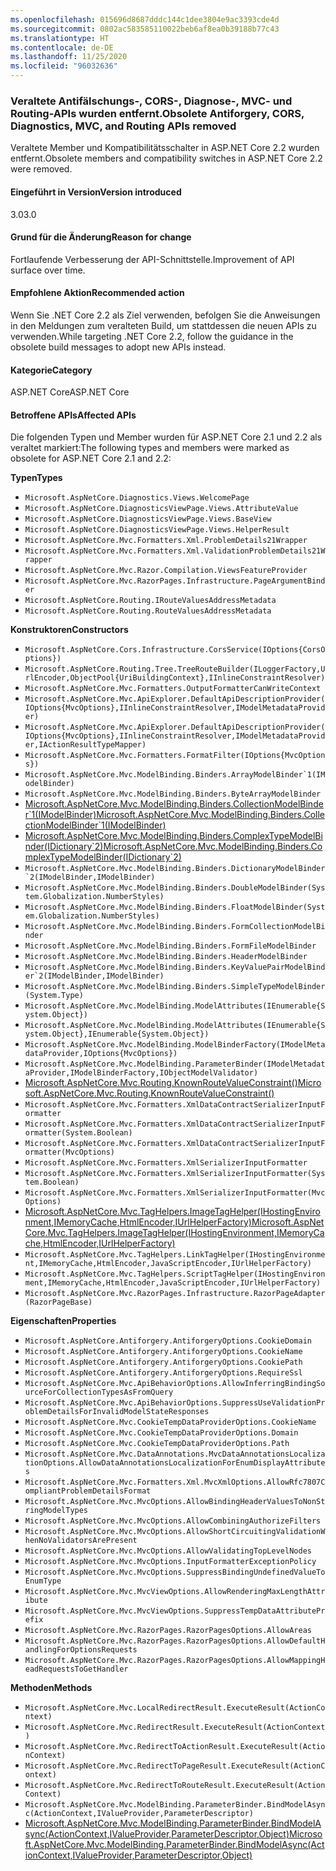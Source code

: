 ```yaml
---
ms.openlocfilehash: 015696d8687dddc144c1dee3804e9ac3393cde4d
ms.sourcegitcommit: 0802ac583585110022beb6af8ea0b39188b77c43
ms.translationtype: HT
ms.contentlocale: de-DE
ms.lasthandoff: 11/25/2020
ms.locfileid: "96032636"
---
```

### <a name="obsolete-antiforgery-cors-diagnostics-mvc-and-routing-apis-removed"></a><span data-ttu-id="0ffbd-101">Veraltete Antifälschungs-, CORS-, Diagnose-, MVC- und Routing-APIs wurden entfernt.</span><span class="sxs-lookup"><span data-stu-id="0ffbd-101">Obsolete Antiforgery, CORS, Diagnostics, MVC, and Routing APIs removed</span></span>

<span data-ttu-id="0ffbd-102">Veraltete Member und Kompatibilitätsschalter in ASP.NET Core 2.2 wurden entfernt.</span><span class="sxs-lookup"><span data-stu-id="0ffbd-102">Obsolete members and compatibility switches in ASP.NET Core 2.2 were removed.</span></span>

#### <a name="version-introduced"></a><span data-ttu-id="0ffbd-103">Eingeführt in Version</span><span class="sxs-lookup"><span data-stu-id="0ffbd-103">Version introduced</span></span>

<span data-ttu-id="0ffbd-104">3.0</span><span class="sxs-lookup"><span data-stu-id="0ffbd-104">3.0</span></span>

#### <a name="reason-for-change"></a><span data-ttu-id="0ffbd-105">Grund für die Änderung</span><span class="sxs-lookup"><span data-stu-id="0ffbd-105">Reason for change</span></span>

<span data-ttu-id="0ffbd-106">Fortlaufende Verbesserung der API-Schnittstelle.</span><span class="sxs-lookup"><span data-stu-id="0ffbd-106">Improvement of API surface over time.</span></span>

#### <a name="recommended-action"></a><span data-ttu-id="0ffbd-107">Empfohlene Aktion</span><span class="sxs-lookup"><span data-stu-id="0ffbd-107">Recommended action</span></span>

<span data-ttu-id="0ffbd-108">Wenn Sie .NET Core 2.2 als Ziel verwenden, befolgen Sie die Anweisungen in den Meldungen zum veralteten Build, um stattdessen die neuen APIs zu verwenden.</span><span class="sxs-lookup"><span data-stu-id="0ffbd-108">While targeting .NET Core 2.2, follow the guidance in the obsolete build messages to adopt new APIs instead.</span></span>

#### <a name="category"></a><span data-ttu-id="0ffbd-109">Kategorie</span><span class="sxs-lookup"><span data-stu-id="0ffbd-109">Category</span></span>

<span data-ttu-id="0ffbd-110">ASP.NET Core</span><span class="sxs-lookup"><span data-stu-id="0ffbd-110">ASP.NET Core</span></span>

#### <a name="affected-apis"></a><span data-ttu-id="0ffbd-111">Betroffene APIs</span><span class="sxs-lookup"><span data-stu-id="0ffbd-111">Affected APIs</span></span>

<span data-ttu-id="0ffbd-112">Die folgenden Typen und Member wurden für ASP.NET Core 2.1 und 2.2 als veraltet markiert:</span><span class="sxs-lookup"><span data-stu-id="0ffbd-112">The following types and members were marked as obsolete for ASP.NET Core 2.1 and 2.2:</span></span>

<span data-ttu-id="0ffbd-113">**Typen**</span><span class="sxs-lookup"><span data-stu-id="0ffbd-113">**Types**</span></span>

- `Microsoft.AspNetCore.Diagnostics.Views.WelcomePage`
- `Microsoft.AspNetCore.DiagnosticsViewPage.Views.AttributeValue`
- `Microsoft.AspNetCore.DiagnosticsViewPage.Views.BaseView`
- `Microsoft.AspNetCore.DiagnosticsViewPage.Views.HelperResult`
- `Microsoft.AspNetCore.Mvc.Formatters.Xml.ProblemDetails21Wrapper`
- `Microsoft.AspNetCore.Mvc.Formatters.Xml.ValidationProblemDetails21Wrapper`
- `Microsoft.AspNetCore.Mvc.Razor.Compilation.ViewsFeatureProvider`
- `Microsoft.AspNetCore.Mvc.RazorPages.Infrastructure.PageArgumentBinder`
- `Microsoft.AspNetCore.Routing.IRouteValuesAddressMetadata`
- `Microsoft.AspNetCore.Routing.RouteValuesAddressMetadata`

<span data-ttu-id="0ffbd-114">**Konstruktoren**</span><span class="sxs-lookup"><span data-stu-id="0ffbd-114">**Constructors**</span></span>

- `Microsoft.AspNetCore.Cors.Infrastructure.CorsService(IOptions{CorsOptions})`
- `Microsoft.AspNetCore.Routing.Tree.TreeRouteBuilder(ILoggerFactory,UrlEncoder,ObjectPool{UriBuildingContext},IInlineConstraintResolver)`
- `Microsoft.AspNetCore.Mvc.Formatters.OutputFormatterCanWriteContext`
- `Microsoft.AspNetCore.Mvc.ApiExplorer.DefaultApiDescriptionProvider(IOptions{MvcOptions},IInlineConstraintResolver,IModelMetadataProvider)`
- `Microsoft.AspNetCore.Mvc.ApiExplorer.DefaultApiDescriptionProvider(IOptions{MvcOptions},IInlineConstraintResolver,IModelMetadataProvider,IActionResultTypeMapper)`
- `Microsoft.AspNetCore.Mvc.Formatters.FormatFilter(IOptions{MvcOptions})`
- ``Microsoft.AspNetCore.Mvc.ModelBinding.Binders.ArrayModelBinder`1(IModelBinder)``
- `Microsoft.AspNetCore.Mvc.ModelBinding.Binders.ByteArrayModelBinder`
- [<span data-ttu-id="0ffbd-115">Microsoft.AspNetCore.Mvc.ModelBinding.Binders.CollectionModelBinder\`1(IModelBinder)</span><span class="sxs-lookup"><span data-stu-id="0ffbd-115">Microsoft.AspNetCore.Mvc.ModelBinding.Binders.CollectionModelBinder\`1(IModelBinder)</span></span>](/dotnet/api/microsoft.aspnetcore.mvc.modelbinding.binders.collectionmodelbinder-1.-ctor?view=aspnetcore-2.2#Microsoft_AspNetCore_Mvc_ModelBinding_Binders_CollectionModelBinder_1__ctor_Microsoft_AspNetCore_Mvc_ModelBinding_IModelBinder_)
- [<span data-ttu-id="0ffbd-116">Microsoft.AspNetCore.Mvc.ModelBinding.Binders.ComplexTypeModelBinder(IDictionary\`2)</span><span class="sxs-lookup"><span data-stu-id="0ffbd-116">Microsoft.AspNetCore.Mvc.ModelBinding.Binders.ComplexTypeModelBinder(IDictionary\`2)</span></span>](/dotnet/api/microsoft.aspnetcore.mvc.modelbinding.binders.complextypemodelbinder.-ctor?view=aspnetcore-2.2#Microsoft_AspNetCore_Mvc_ModelBinding_Binders_ComplexTypeModelBinder__ctor_System_Collections_Generic_IDictionary_Microsoft_AspNetCore_Mvc_ModelBinding_ModelMetadata_Microsoft_AspNetCore_Mvc_ModelBinding_IModelBinder__)
- ``Microsoft.AspNetCore.Mvc.ModelBinding.Binders.DictionaryModelBinder`2(IModelBinder,IModelBinder)``
- `Microsoft.AspNetCore.Mvc.ModelBinding.Binders.DoubleModelBinder(System.Globalization.NumberStyles)`
- `Microsoft.AspNetCore.Mvc.ModelBinding.Binders.FloatModelBinder(System.Globalization.NumberStyles)`
- `Microsoft.AspNetCore.Mvc.ModelBinding.Binders.FormCollectionModelBinder`
- `Microsoft.AspNetCore.Mvc.ModelBinding.Binders.FormFileModelBinder`
- `Microsoft.AspNetCore.Mvc.ModelBinding.Binders.HeaderModelBinder`
- ``Microsoft.AspNetCore.Mvc.ModelBinding.Binders.KeyValuePairModelBinder`2(IModelBinder,IModelBinder)``
- `Microsoft.AspNetCore.Mvc.ModelBinding.Binders.SimpleTypeModelBinder(System.Type)`
- `Microsoft.AspNetCore.Mvc.ModelBinding.ModelAttributes(IEnumerable{System.Object})`
- `Microsoft.AspNetCore.Mvc.ModelBinding.ModelAttributes(IEnumerable{System.Object},IEnumerable{System.Object})`
- `Microsoft.AspNetCore.Mvc.ModelBinding.ModelBinderFactory(IModelMetadataProvider,IOptions{MvcOptions})`
- `Microsoft.AspNetCore.Mvc.ModelBinding.ParameterBinder(IModelMetadataProvider,IModelBinderFactory,IObjectModelValidator)`
- [<span data-ttu-id="0ffbd-117">Microsoft.AspNetCore.Mvc.Routing.KnownRouteValueConstraint()</span><span class="sxs-lookup"><span data-stu-id="0ffbd-117">Microsoft.AspNetCore.Mvc.Routing.KnownRouteValueConstraint()</span></span>](/dotnet/api/microsoft.aspnetcore.mvc.routing.knownroutevalueconstraint.-ctor?view=aspnetcore-2.2#Microsoft_AspNetCore_Mvc_Routing_KnownRouteValueConstraint__ctor)
- `Microsoft.AspNetCore.Mvc.Formatters.XmlDataContractSerializerInputFormatter`
- `Microsoft.AspNetCore.Mvc.Formatters.XmlDataContractSerializerInputFormatter(System.Boolean)`
- `Microsoft.AspNetCore.Mvc.Formatters.XmlDataContractSerializerInputFormatter(MvcOptions)`
- `Microsoft.AspNetCore.Mvc.Formatters.XmlSerializerInputFormatter`
- `Microsoft.AspNetCore.Mvc.Formatters.XmlSerializerInputFormatter(System.Boolean)`
- `Microsoft.AspNetCore.Mvc.Formatters.XmlSerializerInputFormatter(MvcOptions)`
- [<span data-ttu-id="0ffbd-118">Microsoft.AspNetCore.Mvc.TagHelpers.ImageTagHelper(IHostingEnvironment,IMemoryCache,HtmlEncoder,IUrlHelperFactory)</span><span class="sxs-lookup"><span data-stu-id="0ffbd-118">Microsoft.AspNetCore.Mvc.TagHelpers.ImageTagHelper(IHostingEnvironment,IMemoryCache,HtmlEncoder,IUrlHelperFactory)</span></span>](/dotnet/api/microsoft.aspnetcore.mvc.taghelpers.imagetaghelper.-ctor?view=aspnetcore-2.2#Microsoft_AspNetCore_Mvc_TagHelpers_ImageTagHelper__ctor_Microsoft_AspNetCore_Hosting_IHostingEnvironment_Microsoft_Extensions_Caching_Memory_IMemoryCache_System_Text_Encodings_Web_HtmlEncoder_Microsoft_AspNetCore_Mvc_Routing_IUrlHelperFactory_)
- `Microsoft.AspNetCore.Mvc.TagHelpers.LinkTagHelper(IHostingEnvironment,IMemoryCache,HtmlEncoder,JavaScriptEncoder,IUrlHelperFactory)`
- `Microsoft.AspNetCore.Mvc.TagHelpers.ScriptTagHelper(IHostingEnvironment,IMemoryCache,HtmlEncoder,JavaScriptEncoder,IUrlHelperFactory)`
- `Microsoft.AspNetCore.Mvc.RazorPages.Infrastructure.RazorPageAdapter(RazorPageBase)`

<span data-ttu-id="0ffbd-119">**Eigenschaften**</span><span class="sxs-lookup"><span data-stu-id="0ffbd-119">**Properties**</span></span>

- `Microsoft.AspNetCore.Antiforgery.AntiforgeryOptions.CookieDomain`
- `Microsoft.AspNetCore.Antiforgery.AntiforgeryOptions.CookieName`
- `Microsoft.AspNetCore.Antiforgery.AntiforgeryOptions.CookiePath`
- `Microsoft.AspNetCore.Antiforgery.AntiforgeryOptions.RequireSsl`
- `Microsoft.AspNetCore.Mvc.ApiBehaviorOptions.AllowInferringBindingSourceForCollectionTypesAsFromQuery`
- `Microsoft.AspNetCore.Mvc.ApiBehaviorOptions.SuppressUseValidationProblemDetailsForInvalidModelStateResponses`
- `Microsoft.AspNetCore.Mvc.CookieTempDataProviderOptions.CookieName`
- `Microsoft.AspNetCore.Mvc.CookieTempDataProviderOptions.Domain`
- `Microsoft.AspNetCore.Mvc.CookieTempDataProviderOptions.Path`
- `Microsoft.AspNetCore.Mvc.DataAnnotations.MvcDataAnnotationsLocalizationOptions.AllowDataAnnotationsLocalizationForEnumDisplayAttributes`
- `Microsoft.AspNetCore.Mvc.Formatters.Xml.MvcXmlOptions.AllowRfc7807CompliantProblemDetailsFormat`
- `Microsoft.AspNetCore.Mvc.MvcOptions.AllowBindingHeaderValuesToNonStringModelTypes`
- `Microsoft.AspNetCore.Mvc.MvcOptions.AllowCombiningAuthorizeFilters`
- `Microsoft.AspNetCore.Mvc.MvcOptions.AllowShortCircuitingValidationWhenNoValidatorsArePresent`
- `Microsoft.AspNetCore.Mvc.MvcOptions.AllowValidatingTopLevelNodes`
- `Microsoft.AspNetCore.Mvc.MvcOptions.InputFormatterExceptionPolicy`
- `Microsoft.AspNetCore.Mvc.MvcOptions.SuppressBindingUndefinedValueToEnumType`
- `Microsoft.AspNetCore.Mvc.MvcViewOptions.AllowRenderingMaxLengthAttribute`
- `Microsoft.AspNetCore.Mvc.MvcViewOptions.SuppressTempDataAttributePrefix`
- `Microsoft.AspNetCore.Mvc.RazorPages.RazorPagesOptions.AllowAreas`
- `Microsoft.AspNetCore.Mvc.RazorPages.RazorPagesOptions.AllowDefaultHandlingForOptionsRequests`
- `Microsoft.AspNetCore.Mvc.RazorPages.RazorPagesOptions.AllowMappingHeadRequestsToGetHandler`

<span data-ttu-id="0ffbd-120">**Methoden**</span><span class="sxs-lookup"><span data-stu-id="0ffbd-120">**Methods**</span></span>

- `Microsoft.AspNetCore.Mvc.LocalRedirectResult.ExecuteResult(ActionContext)`
- `Microsoft.AspNetCore.Mvc.RedirectResult.ExecuteResult(ActionContext)`
- `Microsoft.AspNetCore.Mvc.RedirectToActionResult.ExecuteResult(ActionContext)`
- `Microsoft.AspNetCore.Mvc.RedirectToPageResult.ExecuteResult(ActionContext)`
- `Microsoft.AspNetCore.Mvc.RedirectToRouteResult.ExecuteResult(ActionContext)`
- `Microsoft.AspNetCore.Mvc.ModelBinding.ParameterBinder.BindModelAsync(ActionContext,IValueProvider,ParameterDescriptor)`
- [<span data-ttu-id="0ffbd-121">Microsoft.AspNetCore.Mvc.ModelBinding.ParameterBinder.BindModelAsync(ActionContext,IValueProvider,ParameterDescriptor,Object)</span><span class="sxs-lookup"><span data-stu-id="0ffbd-121">Microsoft.AspNetCore.Mvc.ModelBinding.ParameterBinder.BindModelAsync(ActionContext,IValueProvider,ParameterDescriptor,Object)</span></span>](/dotnet/api/microsoft.aspnetcore.mvc.modelbinding.parameterbinder.bindmodelasync?view=aspnetcore-2.2#Microsoft_AspNetCore_Mvc_ModelBinding_ParameterBinder_BindModelAsync_Microsoft_AspNetCore_Mvc_ActionContext_Microsoft_AspNetCore_Mvc_ModelBinding_IValueProvider_Microsoft_AspNetCore_Mvc_Abstractions_ParameterDescriptor_System_Object_)

<!--

#### Affected APIs

**Types**

- `T:Microsoft.AspNetCore.Diagnostics.Views.WelcomePage`
- `T:Microsoft.AspNetCore.DiagnosticsViewPage.Views.AttributeValue`
- `T:Microsoft.AspNetCore.DiagnosticsViewPage.Views.BaseView`
- `T:Microsoft.AspNetCore.DiagnosticsViewPage.Views.HelperResult`
- `T:Microsoft.AspNetCore.Mvc.Formatters.Xml.ProblemDetails21Wrapper`
- `T:Microsoft.AspNetCore.Mvc.Formatters.Xml.ValidationProblemDetails21Wrapper`
- `T:Microsoft.AspNetCore.Mvc.Razor.Compilation.ViewsFeatureProvider`
- `T:Microsoft.AspNetCore.Mvc.RazorPages.Infrastructure.PageArgumentBinder`
- `T:Microsoft.AspNetCore.Routing.IRouteValuesAddressMetadata`
- `T:Microsoft.AspNetCore.Routing.RouteValuesAddressMetadata`

**Constructors**

- `M:Microsoft.AspNetCore.Cors.Infrastructure.CorsService.#ctor(Microsoft.Extensions.Options.IOptions{Microsoft.AspNetCore.Cors.Infrastructure.CorsOptions})`
- `M:Microsoft.AspNetCore.Routing.Tree.TreeRouteBuilder.#ctor(Microsoft.Extensions.Logging.ILoggerFactory,System.Text.Encodings.Web.UrlEncoder,Microsoft.Extensions.ObjectPool.ObjectPool{Microsoft.AspNetCore.Routing.Internal.UriBuildingContext},Microsoft.AspNetCore.Routing.IInlineConstraintResolver)`
- `M:Microsoft.AspNetCore.Mvc.Formatters.OutputFormatterCanWriteContext.#ctor`
- `M:Microsoft.AspNetCore.Mvc.ApiExplorer.DefaultApiDescriptionProvider.#ctor(Microsoft.Extensions.Options.IOptions{Microsoft.AspNetCore.Mvc.MvcOptions},Microsoft.AspNetCore.Routing.IInlineConstraintResolver,Microsoft.AspNetCore.Mvc.ModelBinding.IModelMetadataProvider)`
- `M:Microsoft.AspNetCore.Mvc.ApiExplorer.DefaultApiDescriptionProvider.#ctor(Microsoft.Extensions.Options.IOptions{Microsoft.AspNetCore.Mvc.MvcOptions},Microsoft.AspNetCore.Routing.IInlineConstraintResolver,Microsoft.AspNetCore.Mvc.ModelBinding.IModelMetadataProvider,Microsoft.AspNetCore.Mvc.Infrastructure.IActionResultTypeMapper)`
- `M:Microsoft.AspNetCore.Mvc.Formatters.FormatFilter.#ctor(Microsoft.Extensions.Options.IOptions{Microsoft.AspNetCore.Mvc.MvcOptions})",
"nameWithType": "FormatFilter.FormatFilter(IOptions<MvcOptions>)`
- `M:Microsoft.AspNetCore.Mvc.ModelBinding.Binders.ArrayModelBinder`1.#ctor(Microsoft.AspNetCore.Mvc.ModelBinding.IModelBinder)`
- `M:Microsoft.AspNetCore.Mvc.ModelBinding.Binders.ByteArrayModelBinder.#ctor`
- `M:Microsoft.AspNetCore.Mvc.ModelBinding.Binders.CollectionModelBinder`1.#ctor(Microsoft.AspNetCore.Mvc.ModelBinding.IModelBinder)`
- `M:Microsoft.AspNetCore.Mvc.ModelBinding.Binders.ComplexTypeModelBinder.#ctor(System.Collections.Generic.IDictionary{Microsoft.AspNetCore.Mvc.ModelBinding.ModelMetadata,Microsoft.AspNetCore.Mvc.ModelBinding.IModelBinder})`
- `M:Microsoft.AspNetCore.Mvc.ModelBinding.Binders.DictionaryModelBinder`2.#ctor(Microsoft.AspNetCore.Mvc.ModelBinding.IModelBinder,Microsoft.AspNetCore.Mvc.ModelBinding.IModelBinder)`
- `M:Microsoft.AspNetCore.Mvc.ModelBinding.Binders.DoubleModelBinder.#ctor(System.Globalization.NumberStyles)`
- `M:Microsoft.AspNetCore.Mvc.ModelBinding.Binders.FloatModelBinder.#ctor(System.Globalization.NumberStyles)`
- `M:Microsoft.AspNetCore.Mvc.ModelBinding.Binders.FormCollectionModelBinder.#ctor`
- `M:Microsoft.AspNetCore.Mvc.ModelBinding.Binders.FormFileModelBinder.#ctor`
- `M:Microsoft.AspNetCore.Mvc.ModelBinding.Binders.HeaderModelBinder.#ctor`
- `M:Microsoft.AspNetCore.Mvc.ModelBinding.Binders.KeyValuePairModelBinder`2.#ctor(Microsoft.AspNetCore.Mvc.ModelBinding.IModelBinder,Microsoft.AspNetCore.Mvc.ModelBinding.IModelBinder)`
- `M:Microsoft.AspNetCore.Mvc.ModelBinding.Binders.SimpleTypeModelBinder.#ctor(System.Type)`
- `M:Microsoft.AspNetCore.Mvc.ModelBinding.ModelAttributes.#ctor(System.Collections.Generic.IEnumerable{System.Object})`
- `M:Microsoft.AspNetCore.Mvc.ModelBinding.ModelAttributes.#ctor(System.Collections.Generic.IEnumerable{System.Object},System.Collections.Generic.IEnumerable{System.Object})`
- `M:Microsoft.AspNetCore.Mvc.ModelBinding.ModelBinderFactory.#ctor(Microsoft.AspNetCore.Mvc.ModelBinding.IModelMetadataProvider,Microsoft.Extensions.Options.IOptions{Microsoft.AspNetCore.Mvc.MvcOptions})`
- `M:Microsoft.AspNetCore.Mvc.ModelBinding.ParameterBinder.#ctor(Microsoft.AspNetCore.Mvc.ModelBinding.IModelMetadataProvider,Microsoft.AspNetCore.Mvc.ModelBinding.IModelBinderFactory,Microsoft.AspNetCore.Mvc.ModelBinding.Validation.IObjectModelValidator)`
- `M:Microsoft.AspNetCore.Mvc.Routing.KnownRouteValueConstraint.#ctor`
- `M:Microsoft.AspNetCore.Mvc.Formatters.XmlDataContractSerializerInputFormatter.#ctor`
- `M:Microsoft.AspNetCore.Mvc.Formatters.XmlDataContractSerializerInputFormatter.#ctor(System.Boolean)`
- `M:Microsoft.AspNetCore.Mvc.Formatters.XmlDataContractSerializerInputFormatter.#ctor(Microsoft.AspNetCore.Mvc.MvcOptions)`
- `M:Microsoft.AspNetCore.Mvc.Formatters.XmlSerializerInputFormatter.#ctor`
- `M:Microsoft.AspNetCore.Mvc.Formatters.XmlSerializerInputFormatter.#ctor(System.Boolean)`
- `M:Microsoft.AspNetCore.Mvc.Formatters.XmlSerializerInputFormatter.#ctor(Microsoft.AspNetCore.Mvc.MvcOptions)`
- `M:Microsoft.AspNetCore.Mvc.TagHelpers.ImageTagHelper.#ctor(Microsoft.AspNetCore.Hosting.IHostingEnvironment,Microsoft.Extensions.Caching.Memory.IMemoryCache,System.Text.Encodings.Web.HtmlEncoder,Microsoft.AspNetCore.Mvc.Routing.IUrlHelperFactory)`
- `M:Microsoft.AspNetCore.Mvc.TagHelpers.LinkTagHelper.#ctor(Microsoft.AspNetCore.Hosting.IHostingEnvironment,Microsoft.Extensions.Caching.Memory.IMemoryCache,System.Text.Encodings.Web.HtmlEncoder,System.Text.Encodings.Web.JavaScriptEncoder,Microsoft.AspNetCore.Mvc.Routing.IUrlHelperFactory)`
- `M:Microsoft.AspNetCore.Mvc.TagHelpers.ScriptTagHelper.#ctor(Microsoft.AspNetCore.Hosting.IHostingEnvironment,Microsoft.Extensions.Caching.Memory.IMemoryCache,System.Text.Encodings.Web.HtmlEncoder,System.Text.Encodings.Web.JavaScriptEncoder,Microsoft.AspNetCore.Mvc.Routing.IUrlHelperFactory)`
- `M:Microsoft.AspNetCore.Mvc.RazorPages.Infrastructure.RazorPageAdapter.#ctor(Microsoft.AspNetCore.Mvc.Razor.RazorPageBase)`

**Properties**

- `P:Microsoft.AspNetCore.Antiforgery.AntiforgeryOptions.CookieDomain`
- `P:Microsoft.AspNetCore.Antiforgery.AntiforgeryOptions.CookieName`
- `P:Microsoft.AspNetCore.Antiforgery.AntiforgeryOptions.CookiePath`
- `P:Microsoft.AspNetCore.Antiforgery.AntiforgeryOptions.RequireSsl`
- `P:Microsoft.AspNetCore.Mvc.ApiBehaviorOptions.AllowInferringBindingSourceForCollectionTypesAsFromQuery`
- `P:Microsoft.AspNetCore.Mvc.ApiBehaviorOptions.SuppressUseValidationProblemDetailsForInvalidModelStateResponses`
- `P:Microsoft.AspNetCore.Mvc.CookieTempDataProviderOptions.CookieName`
- `P:Microsoft.AspNetCore.Mvc.CookieTempDataProviderOptions.Domain`
- `P:Microsoft.AspNetCore.Mvc.CookieTempDataProviderOptions.Path`
- `P:Microsoft.AspNetCore.Mvc.DataAnnotations.MvcDataAnnotationsLocalizationOptions.AllowDataAnnotationsLocalizationForEnumDisplayAttributes`
- `P:Microsoft.AspNetCore.Mvc.Formatters.Xml.MvcXmlOptions.AllowRfc7807CompliantProblemDetailsFormat`
- `P:Microsoft.AspNetCore.Mvc.MvcOptions.AllowBindingHeaderValuesToNonStringModelTypes`
- `P:Microsoft.AspNetCore.Mvc.MvcOptions.AllowCombiningAuthorizeFilters`
- `P:Microsoft.AspNetCore.Mvc.MvcOptions.AllowShortCircuitingValidationWhenNoValidatorsArePresent`
- `P:Microsoft.AspNetCore.Mvc.MvcOptions.AllowValidatingTopLevelNodes`
- `P:Microsoft.AspNetCore.Mvc.MvcOptions.InputFormatterExceptionPolicy`
- `P:Microsoft.AspNetCore.Mvc.MvcOptions.SuppressBindingUndefinedValueToEnumType`
- `P:Microsoft.AspNetCore.Mvc.MvcViewOptions.AllowRenderingMaxLengthAttribute`
- `P:Microsoft.AspNetCore.Mvc.MvcViewOptions.SuppressTempDataAttributePrefix`
- `P:Microsoft.AspNetCore.Mvc.RazorPages.RazorPagesOptions.AllowAreas`
- `P:Microsoft.AspNetCore.Mvc.RazorPages.RazorPagesOptions.AllowDefaultHandlingForOptionsRequests`
- `P:Microsoft.AspNetCore.Mvc.RazorPages.RazorPagesOptions.AllowMappingHeadRequestsToGetHandler`

**Methods**

- `M:Microsoft.AspNetCore.Mvc.LocalRedirectResult.ExecuteResult(Microsoft.AspNetCore.Mvc.ActionContext)`
- `M:Microsoft.AspNetCore.Mvc.RedirectResult.ExecuteResult(Microsoft.AspNetCore.Mvc.ActionContext)`
- `M:Microsoft.AspNetCore.Mvc.RedirectToActionResult.ExecuteResult(Microsoft.AspNetCore.Mvc.ActionContext)`
- `M:Microsoft.AspNetCore.Mvc.RedirectToPageResult.ExecuteResult(Microsoft.AspNetCore.Mvc.ActionContext)`
- `M:Microsoft.AspNetCore.Mvc.RedirectToRouteResult.ExecuteResult(Microsoft.AspNetCore.Mvc.ActionContext)`
- `M:Microsoft.AspNetCore.Mvc.ModelBinding.ParameterBinder.BindModelAsync(Microsoft.AspNetCore.Mvc.ActionContext,Microsoft.AspNetCore.Mvc.ModelBinding.IValueProvider,Microsoft.AspNetCore.Mvc.Abstractions.ParameterDescriptor)`
- `M:Microsoft.AspNetCore.Mvc.ModelBinding.ParameterBinder.BindModelAsync(Microsoft.AspNetCore.Mvc.ActionContext,Microsoft.AspNetCore.Mvc.ModelBinding.IValueProvider,Microsoft.AspNetCore.Mvc.Abstractions.ParameterDescriptor,System.Object)`

-->

